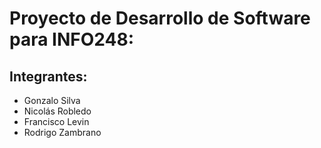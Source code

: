 # Proyecto de Desarrollo de Software para INFO248:

## Integrantes:
- Gonzalo Silva
- Nicolás Robledo
- Francisco Levin
- Rodrigo Zambrano

